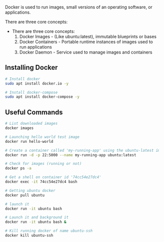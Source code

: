Docker is used to run images, small versions of an operating software, or applications. 

There are three core concepts:

- There are three core concepts:
    1. Docker Images - (Like ubuntu:latest), immutable blueprints or bases
    2. Docker Containers - Portable runtime instances of images used to run applications
    3. Docker Daemon - Service used to manage images and containers


## Installing Docker
```bash
# Install docker 
sudo apt install docker.io -y

# Install docker-compose
sudo apt install docker-compose -y
```

## Useful Commands
```bash
# List downloaded images
docker images

# Launching hello world test image
docker run hello-world

# Create a container called 'my-running-app' using the ubuntu-latest image, map container port 22 to host port 5000, and run the container in -d detached mode in the background
docker run -d -p 22:5000 --name my-running-app ubuntu:latest

# Check for images (running or not)
docker ps -a

# Get a shell on container id '74cc54e27dc4'
docker exec -it 74cc54e27dc4 bash

# Getting ubuntu docker
docker pull ubuntu

# launch it
docker run -it ubuntu bash

# Launch it and background it
docker run -it ubuntu bash &

# Kill running docker of name ubuntu-ssh
docker kill ubuntu-ssh

```